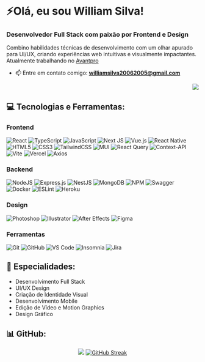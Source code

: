 # ⚡Olá, eu sou William Silva!

### Desenvolvedor Full Stack com paixão por Frontend e Design

Combino habilidades técnicas de desenvolvimento com um olhar apurado para UI/UX, criando experiências web intuitivas e visualmente impactantes.
Atualmente trabalhando no [Avantpro](https://avantpro.com.br/)

- 📫 Entre em contato comigo: **williamsilva20062005@gmail.com**
<div align="right">

[![](https://visitcount.itsvg.in/api?id=WilliamSilvaOliveiraa&icon=8&color=6)](https://visitcount.itsvg.in)

</div>

## 💻 Tecnologias e Ferramentas:

### Frontend

![React](https://img.shields.io/badge/react-%23D10000.svg?style=for-the-badge&logo=react&logoColor=white)
![TypeScript](https://img.shields.io/badge/typescript-%23E51100.svg?style=for-the-badge&logo=typescript&logoColor=white)
![JavaScript](https://img.shields.io/badge/javascript-%23F72300.svg?style=for-the-badge&logo=javascript&logoColor=white)
![Next JS](https://img.shields.io/badge/Next-%23FF3700.svg?style=for-the-badge&logo=next.js&logoColor=white)
![Vue.js](https://img.shields.io/badge/vuejs-%23FF4D00.svg?style=for-the-badge&logo=vuedotjs&logoColor=white)
![React Native](https://img.shields.io/badge/react_native-%23FF6600.svg?style=for-the-badge&logo=react&logoColor=white)
![HTML5](https://img.shields.io/badge/html5-%23FF7700.svg?style=for-the-badge&logo=html5&logoColor=white)
![CSS3](https://img.shields.io/badge/css3-%23FF8800.svg?style=for-the-badge&logo=css3&logoColor=white)
![TailwindCSS](https://img.shields.io/badge/tailwindcss-%23FF9900.svg?style=for-the-badge&logo=tailwind-css&logoColor=white)
![MUI](https://img.shields.io/badge/MUI-%23FFAA00.svg?style=for-the-badge&logo=mui&logoColor=white)
![React Query](https://img.shields.io/badge/-React%20Query-%23FFBB00?style=for-the-badge&logo=react%20query&logoColor=white)
![Context-API](https://img.shields.io/badge/Context--Api-%23FFCC00?style=for-the-badge&logo=react&logoColor=white)
![Vite](https://img.shields.io/badge/vite-%23FFDD00.svg?style=for-the-badge&logo=vite&logoColor=white)
![Vercel](https://img.shields.io/badge/vercel-%23DDFF00.svg?style=for-the-badge&logo=vercel&logoColor=white)
![Axios](https://img.shields.io/badge/axios-%23CCFF00.svg?style=for-the-badge&logo=axios&logoColor=white)

### Backend

![NodeJS](https://img.shields.io/badge/node.js-%2300CC00.svg?style=for-the-badge&logo=node.js&logoColor=white)
![Express.js](https://img.shields.io/badge/express.js-%2300BB55.svg?style=for-the-badge&logo=express&logoColor=white)
![NestJS](https://img.shields.io/badge/nestjs-%2300AA99.svg?style=for-the-badge&logo=nestjs&logoColor=white)
![MongoDB](https://img.shields.io/badge/MongoDB-%230099DD.svg?style=for-the-badge&logo=mongodb&logoColor=white)
![NPM](https://img.shields.io/badge/NPM-%230088FF.svg?style=for-the-badge&logo=npm&logoColor=white)
![Swagger](https://img.shields.io/badge/-Swagger-%230077FF?style=for-the-badge&logo=swagger&logoColor=white)
![Docker](https://img.shields.io/badge/docker-%230066FF.svg?style=for-the-badge&logo=docker&logoColor=white)
![ESLint](https://img.shields.io/badge/ESLint-%230055FF.svg?style=for-the-badge&logo=eslint&logoColor=white)
![Heroku](https://img.shields.io/badge/heroku-%230044FF.svg?style=for-the-badge&logo=heroku&logoColor=white)

### Design

![Photoshop](https://img.shields.io/badge/adobe%20photoshop-%234400FF.svg?style=for-the-badge&logo=adobe%20photoshop&logoColor=white)
![Illustrator](https://img.shields.io/badge/adobe%20illustrator-%237700FF.svg?style=for-the-badge&logo=adobe%20illustrator&logoColor=white)
![After Effects](https://img.shields.io/badge/Adobe%20After%20Effects-%23AA00FF.svg?style=for-the-badge&logo=Adobe%20After%20Effects&logoColor=white)
![Figma](https://img.shields.io/badge/figma-%23DD00FF.svg?style=for-the-badge&logo=figma&logoColor=white)

### Ferramentas

![Git](https://img.shields.io/badge/git-%23F05033.svg?style=for-the-badge&logo=git&logoColor=white)
![GitHub](https://img.shields.io/badge/github-%23121011.svg?style=for-the-badge&logo=github&logoColor=white)
![VS Code](https://img.shields.io/badge/Visual%20Studio%20Code-0078d7.svg?style=for-the-badge&logo=visual-studio-code&logoColor=white)
![Insomnia](https://img.shields.io/badge/Insomnia-black?style=for-the-badge&logo=insomnia&logoColor=5849BE)
![Jira](https://img.shields.io/badge/jira-%230A0FFF.svg?style=for-the-badge&logo=jira&logoColor=white)

## 🎨 Especialidades:

- Desenvolvimento Full Stack
- UI/UX Design
- Criação de Identidade Visual
- Desenvolvimento Mobile
- Edição de Vídeo e Motion Graphics
- Design Gráfico

## 📊 GitHub:

<div align="center">

![](https://github-readme-stats.vercel.app/api?username=WilliamSilvaOliveiraa&theme=aura&hide_border=true&include_all_commits=true&count_private=true&private_count=true&rank_icon=github&show_icons=true)
[![GitHub Streak](https://github-readme-streak-stats.herokuapp.com?user=WilliamSilvaOliveiraa&theme=aura&hide_border=true&locale=pt_BR&date_format=j%2Fn%5B%2FY%5D&card_width=350&hide_longest_streak=true)](https://git.io/streak-stats)

</div>
